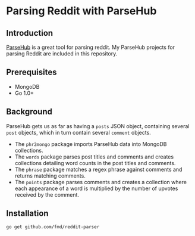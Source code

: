 Parsing Reddit with ParseHub
============================

## Introduction

[ParseHub](http://www.parsehub.com) is a great tool for parsing reddit. My ParseHub projects for parsing Reddit are included in this repository.

## Prerequisites

* MongoDB
* Go 1.0+

## Background

ParseHub gets us as far as having a `posts` JSON object, containing several `post` objects, which in turn contain several `comment` objects.
* The `phr2mongo` package imports ParseHub data into MongoDB collections.
* The `words` package parses post titles and comments and creates collections detailing word counts in the post titles and comments.
* The `phrase` package matches a regex phrase against comments and returns matching comments.
* The `points` package parses comments and creates a collection where each appearance of a word is multiplied by the number of upvotes received by the comment. 

## Installation

```
go get github.com/fmd/reddit-parser
```
